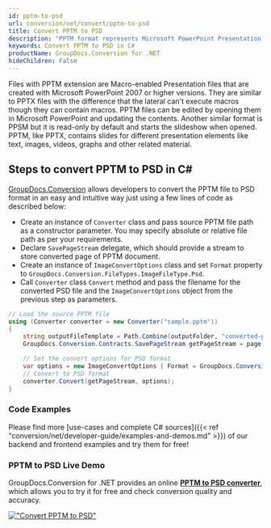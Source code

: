 ```yaml
---
id: pptm-to-psd
url: conversion/net/convert/pptm-to-psd
title: Convert PPTM to PSD
description: "PPTM format represents Microsoft PowerPoint Presentation with .pptm extension. Learn how to convert PPTM to PSD file programmatically in C# language using GroupDocs.Conversion for .NET library."
keywords: Convert PPTM to PSD in C#
productName: GroupDocs.Conversion for .NET
hideChildren: False
---
```


Files with PPTM extension are Macro-enabled Presentation files that are created with Microsoft PowerPoint 2007 or higher versions. They are similar to PPTX files with the difference that the lateral can't execute macros though they can contain macros. PPTM files can be edited by opening them in Microsoft PowerPoint and updating the contents. Another similar format is PPSM but it is read-only by default and starts the slideshow when opened. PPTM, like PPTX, contains slides for different presentation elements like text, images, videos, graphs and other related material.

## Steps to convert PPTM to PSD in C#

[GroupDocs.Conversion](https://products.groupdocs.com/conversion/net) allows developers to convert the PPTM file to PSD format in an easy and intuitive way just using a few lines of code as described below:

* Create an instance of `Converter` class and pass source PPTM file path as a constructor parameter. You may specify absolute or relative file path as per your requirements. 
* Declare `SavePageStream` delegate, which should provide a stream to store converted page of PPTM document.
* Create an instance of `ImageConvertOptions` class and set `Format` property to `GroupDocs.Conversion.FileTypes.ImageFileType.Psd`.
* Call `Converter` class `Convert` method and pass the filename for the converted PSD file and the `ImageConvertOptions` object from the previous step as parameters.

```csharp
// Load the source PPTM file
using (Converter converter = new Converter("sample.pptm"))
{
    string outputFileTemplate = Path.Combine(outputFolder, "converted-page-{0}.psd");
    GroupDocs.Conversion.Contracts.SavePageStream getPageStream = page => new FileStream(string.Format(outputFileTemplate, page), FileMode.Create);

    // Set the convert options for PSD format
    var options = new ImageConvertOptions { Format = GroupDocs.Conversion.FileTypes.ImageFileType.Psd };   
    // Convert to PSD format
    converter.Convert(getPageStream, options);
}
```

### Code Examples

Please find more [use-cases and complete C# sources]({{< ref "conversion/net/developer-guide/examples-and-demos.md" >}}) of our backend and frontend examples and try them for free!

### PPTM to PSD Live Demo

GroupDocs.Conversion for .NET provides an online [**PPTM to PSD converter**](https://products.groupdocs.app/conversion/pptm-to-psd), which allows you to try it for free and check conversion quality and accuracy.

[!["Convert PPTM to PSD"](conversion/net/images/convert-to-psd/convert-pptm-to-psd.png)](https://products.groupdocs.app/conversion/pptm-to-psd)
